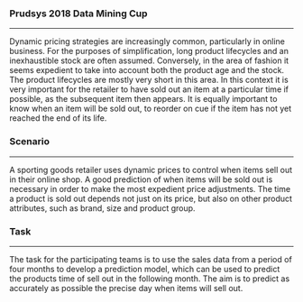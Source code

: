 ### Prudsys 2018 Data Mining Cup
--------------------------------------------------

Dynamic pricing strategies are increasingly common, particularly in online business. For the purposes of simplification, long product lifecycles and an
inexhaustible stock are often assumed. Conversely, in the area of fashion it seems expedient to take into account both the product age and the stock. 
The product lifecycles are mostly very short in this area. In this context it is very important for the retailer to have sold out an item at a particular 
time if possible, as the subsequent item then appears. It is equally important to know when an item will be sold out, to reorder on cue if the item 
has not yet reached the end of its life.

### Scenario
--------------------------------------------------

A sporting goods retailer uses dynamic prices to control when items sell out in their online shop. A good prediction of when items will be sold out is 
necessary in order to make the most expedient price adjustments. The time a product is sold out depends not just on its price, but also on other product 
attributes, such as brand, size and product group.

### Task
--------------------------------------------------

The task for the participating teams is to use the sales data from a period of four months to develop a prediction model, which can be used to predict the 
products time of sell out in the following month. The aim is to predict as accurately as possible the precise day when items will sell out.
